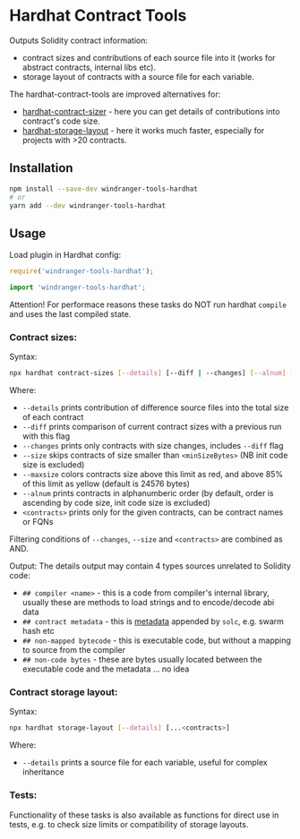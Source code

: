 # Hardhat Contract Tools

Outputs Solidity contract information:
* contract sizes and contributions of each source file into it (works for abstract contracts, internal libs etc).
* storage layout of contracts with a source file for each variable.

The hardhat-contract-tools are improved alternatives for:
* [hardhat-contract-sizer](https://github.com/ItsNickBarry/hardhat-contract-sizer/) - here you can get details of contributions into contract's code size.
* [hardhat-storage-layout](https://github.com/aurora-is-near/hardhat-storage-layout/) - here it works much faster, especially for projects with >20 contracts.


## Installation

```bash
npm install --save-dev windranger-tools-hardhat
# or
yarn add --dev windranger-tools-hardhat
```

## Usage

Load plugin in Hardhat config:

```javascript
require('windranger-tools-hardhat');
```

```typescript
import 'windranger-tools-hardhat';
```

Attention! For performace reasons these tasks do NOT run hardhat `compile` and uses the last compiled state. 

### Contract sizes:

Syntax:

```bash
npx hardhat contract-sizes [--details] [--diff | --changes] [--alnum] [--size <minSizeBytes>] [--maxsize <maxSizeBytes>] [...<contracts>]
```
Where:
* `--details` prints contribution of difference source files into the total size of each contract
* `--diff` prints comparison of current contract sizes with a previous run with this flag
* `--changes` prints only contracts with size changes, includes `--diff` flag
* `--size` skips contracts of size smaller than `<minSizeBytes>` (NB init code size is excluded)
* `--maxsize` colors contracts size above this limit as red, and above 85% of this limit as yellow (default is 24576 bytes)
* `--alnum` prints contracts in alphanumberic order (by default, order is ascending by code size, init code size is excluded)
* `<contracts>` prints only for the given contracts, can be contract names or FQNs

Filtering conditions of `--changes`, `--size` and `<contracts>` are combined as AND.

Output:
The details output may contain 4 types sources unrelated to Solidity code:
* `## compiler <name>` - this is a code from compiler's internal library, usually these are methods to load strings and to encode/decode abi data
* `## contract metadata` - this is [metadata](https://docs.soliditylang.org/en/v0.8.15/metadata.html) appended by `solc`, e.g. swarm hash etc
* `## non-mapped bytecode` - this is executable code, but without a mapping to source from the compiler 
* `## non-code bytes` - these are bytes usually located between the executable code and the metadata ... no idea 

### Contract storage layout:

Syntax:

```bash
npx hardhat storage-layout [--details] [...<contracts>]
```
Where:
* `--details` prints a source file for each variable, useful for complex inheritance


### Tests:
Functionality of these tasks is also available as functions for direct use in tests, e.g. to check size limits or compatibility of storage layouts.


